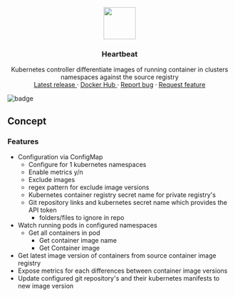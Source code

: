 <p align="center">
  <a href="https://example.com/">
    <img src="images/differ_logo.png" width=72 height=72>
  </a>

  <h3 align="center">Heartbeat</h3>

  <p align="center">
     Kubernetes controller differentiate images of running container in clusters namespaces against the source registry 
    <br>
    <a href="https://github.com/fwiedmann/differ/releases/latest">Latest release </a>
    ·
        <a href="https://hub.docker.com/r/wiedmannfelix/differ">Docker Hub </a>
    ·
    <a href="https://github.com/fwiedmann/differ/issues/new?template=bug.md">Report bug</a>
    ·
    <a href="https://github.com/fwiedmann/differ/issues/new?template=feature.md&labels=feature">Request feature</a>
  </p>
</p>

  ![badge](https://action-badges.now.sh/fwiedmann/differ)

## Concept

### Features

-   Configuration via ConfigMap
    -   Configure for 1 kubernetes namespaces
    -   Enable metrics y/n
    -   Exclude images
    -   regex pattern for exclude image versions
    -   Kubernetes container registry secret name for private registry's
    -   Git repository links and kubernetes secret name which provides the API token
        -   folders/files to ignore in repo
-   Watch running pods in configured namespaces
    -   Get all containers in pod
        -   Get container image name
        -   Get Container image
-   Get latest image version of containers from source container image registry
-   Expose metrics for each differences between container image versions
-   Update configured git repository's and their kubernetes manifests to new image version
